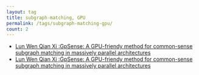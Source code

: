```yaml
---
layout: tag
title: subgraph-matching, GPU
permalink: /tags/subgraph-matching-gpu/
count: 2
---
```


- [Lun Wen Qian Xi :GpSense: A GPU-friendy method for common-sense subgraph matching in massively parallel architectures](http://innofang.github.io/2020/09/30/%E8%AE%BA%E6%96%87%E6%B5%85%E6%9E%90%EF%BC%9AGpSense-A-GPU-friendly-methodfor-common-sense-subgraph-matching-in-massively-parallel-architectures/)
- [Lun Wen Qian Xi :GpSense: A GPU-friendy method for common-sense subgraph matching in massively parallel architectures](http://innofang.github.io/2020/09/30/%E8%AE%BA%E6%96%87%E6%B5%85%E6%9E%90%EF%BC%9AGpSense-A-GPU-friendly-methodfor-common-sense-subgraph-matching-in-massively-parallel-architectures/)
